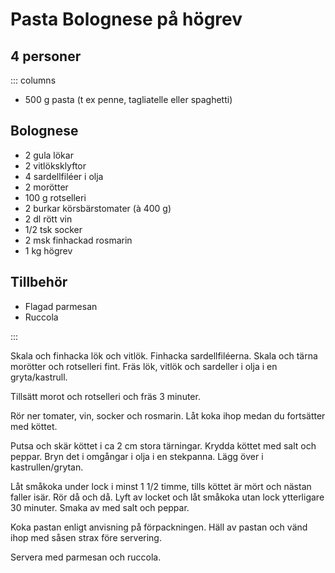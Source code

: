 # Pasta Bolognese på högrev

## 4 personer

::: columns

-   500 g pasta (t ex penne, tagliatelle eller spaghetti)

## Bolognese
-   2 gula lökar
-   2 vitlöksklyftor
-   4 sardellfiléer i olja
-   2 morötter
-   100 g rotselleri
-   2 burkar körsbärstomater (à 400 g)
-   2 dl rött vin
-   1/2 tsk socker
-   2 msk finhackad rosmarin
-   1 kg högrev

## Tillbehör
-   Flagad parmesan
-   Ruccola

:::

Skala och finhacka lök och vitlök. Finhacka sardellfiléerna. Skala och
tärna morötter och rotselleri fint. Fräs lök, vitlök och sardeller i
olja i en gryta/kastrull.

Tillsätt morot och rotselleri och fräs 3 minuter.

Rör ner tomater, vin, socker och rosmarin. Låt koka ihop medan du
fortsätter med köttet.

Putsa och skär köttet i ca 2 cm stora tärningar. Krydda köttet med salt
och peppar. Bryn det i omgångar i olja i en stekpanna. Lägg över i
kastrullen/grytan.

Låt småkoka under lock i minst 1 1/2 timme, tills köttet är mört och
nästan faller isär. Rör då och då. Lyft av locket och låt småkoka utan
lock ytterligare 30 minuter. Smaka av med salt och peppar.

Koka pastan enligt anvisning på förpackningen. Häll av pastan och vänd
ihop med såsen strax före servering.

Servera med parmesan och ruccola.

